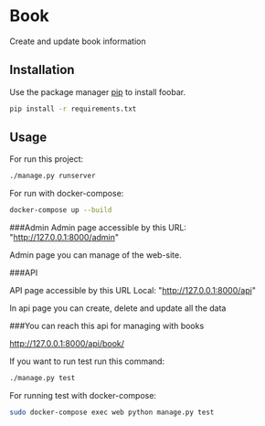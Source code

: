 # Book
Create and update book information

## Installation

Use the package manager [pip](https://pip.pypa.io/en/stable/) to install foobar.
```bash
pip install -r requirements.txt
```

## Usage

For run this project:
```bash
./manage.py runserver
```

For run with docker-compose:
```bash
docker-compose up --build
```

###Admin
Admin page accessible by this URL: "http://127.0.0.1:8000/admin"

Admin page you can manage of the web-site.

###API

API page accessible by this URL Local: "http://127.0.0.1:8000/api"

In api page you can create, delete and update all the data


###You can reach this api for managing with books 

http://127.0.0.1:8000/api/book/


If you want to run test run this command:

```bash
./manage.py test
```

For running test with docker-compose:
```bash
sudo docker-compose exec web python manage.py test
```
